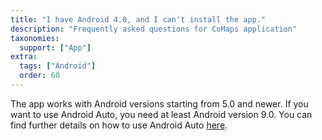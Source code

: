 ```yaml
---
title: "I have Android 4.0, and I can't install the app."
description: "Frequently asked questions for CoMaps application"
taxonomies:
  support: ["App"]
extra:
  tags: ["Android"]
  order: 60
---
```


The app works with Android versions starting from 5.0 and newer. If you want to use Android Auto, you need at least Android version 9.0. You can find further details on how to use Android Auto [here](@/support/how-to-use-android-auto/index.md).
